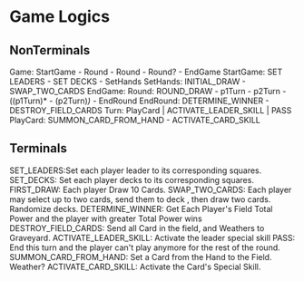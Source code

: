 # Game Logics

## NonTerminals

Game: StartGame - Round - Round - Round? - EndGame
    StartGame: SET LEADERS - SET DECKS  - SetHands
    SetHands: INITIAL_DRAW - SWAP_TWO_CARDS
    EndGame: 
Round:  ROUND_DRAW - p1Turn - p2Turn - ((p1Turn)* - (p2Turn)*)* - EndRound
    EndRound:  DETERMINE_WINNER - DESTROY_FIELD_CARDS
Turn: PlayCard | ACTIVATE_LEADER_SKILL | PASS
    PlayCard: SUMMON_CARD_FROM_HAND - ACTIVATE_CARD_SKILL

## Terminals

SET_LEADERS:Set each player leader to its corresponding squares.
SET_DECKS: Set each player decks to its corresponding squares.
FIRST_DRAW: Each player Draw 10 Cards.
SWAP_TWO_CARDS: Each player may select up to two cards, send them to deck , then draw two cards. Randomize decks.
DETERMINE_WINNER: Get Each Player's Field Total Power and the player with greater Total Power wins
DESTROY_FIELD_CARDS: Send all Card in the field, and Weathers to Graveyard.
ACTIVATE_LEADER_SKILL: Activate the leader special skill
PASS: End this turn and the player can't play anymore for the rest of the round.
SUMMON_CARD_FROM_HAND: Set a Card from the Hand to the Field.  Weather?
ACTIVATE_CARD_SKILL: Activate the Card's Special Skill.

    
    

	
		